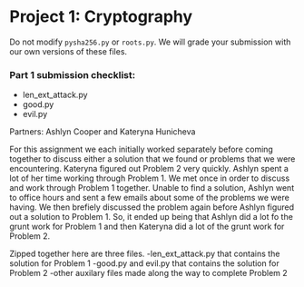 # Project 1: Cryptography

Do not modify `pysha256.py` or `roots.py`. We will grade your submission with our own versions of these files.

### Part 1 submission checklist:
* len\_ext\_attack.py
* good.py
* evil.py


Partners: Ashlyn Cooper and Kateryna Hunicheva 

For this assignment we each initially worked separately before coming
together to discuss either a solution that we found or problems that we were encountering. Kateryna
figured out Problem 2 very quickly. Ashlyn spent a lot of her time working through Problem 1. 
We met once in order to discuss and work through Problem 1 together. Unable to find a solution, Ashlyn went to
office hours and sent a few emails about some of the problems we were having. We then brefiely discussed the 
problem again before Ashlyn figured out a solution to Problem 1. So, it ended up being that Ashlyn did a 
lot fo the grunt work for Problem 1 and then Kateryna did a lot of the grunt work for Problem 2. 

Zipped together here are three files. 
    -len_ext_attack.py that contains the solution for Problem 1
    -good.py and evil.py that contains the solution for Problem 2
    -other auxilary files made along the way to complete Problem 2
